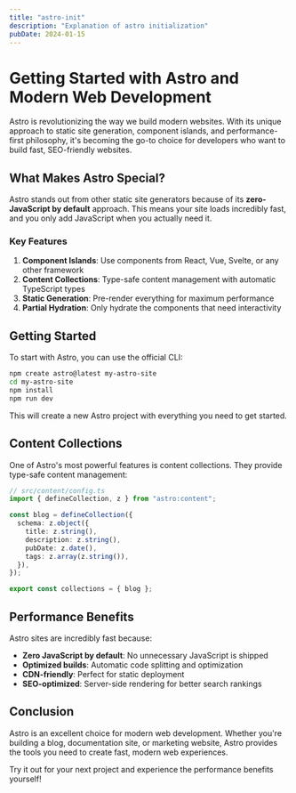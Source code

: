 ```yaml
---
title: "astro-init"
description: "Explanation of astro initialization"
pubDate: 2024-01-15
---
```


# Getting Started with Astro and Modern Web Development

Astro is revolutionizing the way we build modern websites. With its unique approach to static site generation, component islands, and performance-first philosophy, it's becoming the go-to choice for developers who want to build fast, SEO-friendly websites.

## What Makes Astro Special?

Astro stands out from other static site generators because of its **zero-JavaScript by default** approach. This means your site loads incredibly fast, and you only add JavaScript when you actually need it.

### Key Features

1. **Component Islands**: Use components from React, Vue, Svelte, or any other framework
2. **Content Collections**: Type-safe content management with automatic TypeScript types
3. **Static Generation**: Pre-render everything for maximum performance
4. **Partial Hydration**: Only hydrate the components that need interactivity

## Getting Started

To start with Astro, you can use the official CLI:

```bash
npm create astro@latest my-astro-site
cd my-astro-site
npm install
npm run dev
```

This will create a new Astro project with everything you need to get started.

## Content Collections

One of Astro's most powerful features is content collections. They provide type-safe content management:

```typescript
// src/content/config.ts
import { defineCollection, z } from "astro:content";

const blog = defineCollection({
  schema: z.object({
    title: z.string(),
    description: z.string(),
    pubDate: z.date(),
    tags: z.array(z.string()),
  }),
});

export const collections = { blog };
```

## Performance Benefits

Astro sites are incredibly fast because:

- **Zero JavaScript by default**: No unnecessary JavaScript is shipped
- **Optimized builds**: Automatic code splitting and optimization
- **CDN-friendly**: Perfect for static deployment
- **SEO-optimized**: Server-side rendering for better search rankings

## Conclusion

Astro is an excellent choice for modern web development. Whether you're building a blog, documentation site, or marketing website, Astro provides the tools you need to create fast, modern web experiences.

Try it out for your next project and experience the performance benefits yourself!
